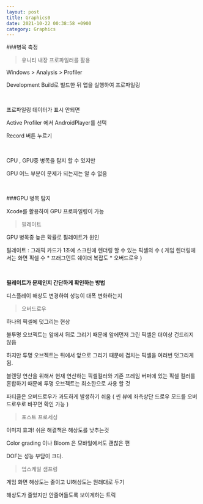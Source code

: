 ```yaml
---
layout: post
title: Graphics0
date: 2021-10-22 00:38:58 +0900
category: Graphics
---
```


###병목 측정

> 유니티 내장 프로파일러를 활용

Windows > Analysis > Profiler

Development Build로 빌드한 뒤 앱을 실행하여 프로파일링

<br>

프로파일링 데이터가 표시 안되면

Active Profiler 에서 AndroidPlayer를 선택

Record 버튼 누르기


<br>

CPU , GPU중 병목을 탐지 할 수 있지만

GPU 어느 부분이 문제가 되는지는 알 수 없음

<br>

###GPU 병목 탐지

Xcode를 활용하여 GPU 프로파일링이 가능

> 필레이트

GPU 병목중 높은 확률로 필레이트가 원인

필레이트 : 그래픽 카드가 1초에 스크린에 렌더링 할 수 있는 픽셀의 수
( 게임 렌더링에서는  화면 픽셀 수 * 프래그먼트 쉐이더 복잡도 * 오버드로우 )

<br>

**필레이트가 문제인지 간단하게 확인하는 방법**

디스플레이 해상도 변경하여 성능이 대폭 변화하는지

> 오버드로우

하나의 픽셀에 덧그리는 현상

불투명 오브젝트는 앞에서 뒤로 그리기 때문에 앞에먼저 그린 픽셀은 더이상 건드리지 않음

하지만 투명 오브젝트는 뒤에서 앞으로 그리기 때문에 겹치는 픽셀을 여러번 덧그리게 됨.

블렌딩 연산을 위해서 현재 연산하는 픽셀컬러와 기존 프레임 버퍼에 있는 픽셀 컬러를 혼합하기 때문에 투명 오브젝트는 최소한으로 사용 할 것

파티클은 오버드로우가 과도하게 발생하기 쉬움 ( 씬 뷰에 좌측상단 드로우 모드를 오버드로우로 바꾸면 확인 가능 )

> 포스트 프로세싱

이미지 효과! 쉬운 해결책은 해상도를 낮추는것

Color grading 이나 Bloom 은 모바일에서도 괜찮은 편

DOF는 성능 부담이 크다.

> 업스케일 샘프링

게임 화면 해상도는 줄이고 UI해상도는 원래대로 두기

해상도가 줄었지만 안줄어들도록 보이게하는 트릭

